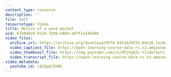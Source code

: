 ```yaml
---
content_type: resource
description: ''
file: null
resourcetype: Video
title: Motion of a wave-packet
uid: 67b0d4a9-0126-7b99-e884-a6ff1ed3be0d
video_files:
  archive_url: https://archive.org/download/MIT8.04S16/MIT8_04S16_lec04_s5_300k.mp4
  video_captions_file: https://open-learning-course-data-rc.s3.amazonaws.com/8-04-quantum-physics-i-spring-2016/9605678a411f50eebc47ffe63c194ab1_i81OpQJIH8U.vtt
  video_thumbnail_file: https://img.youtube.com/vi/dPjVg8Zu-tI/default.jpg
  video_transcript_file: https://open-learning-course-data-rc.s3.amazonaws.com/8-04-quantum-physics-i-spring-2016/1b51cd232db72354d19224ab19fe2ddf_i81OpQJIH8U.pdf
video_metadata:
  youtube_id: i81OpQJIH8U
---
```


